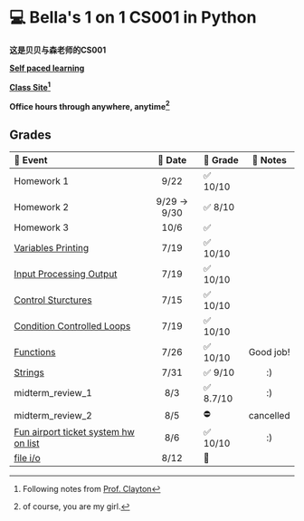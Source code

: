 # :computer: Bella's 1 on 1 CS001 in Python

**这是贝贝与森老师的CS001**

**[Self paced learning](https://cs.nyu.edu/elearning/CSCI_UA_0002/index.php)**  

**[Class Site](https://cs.nyu.edu/courses/spring25/CSCI-UA.0002-006/notes/)[^1]**

**Office hours through anywhere, anytime[^2]** 


## Grades
<!-- :black_square_button:  -->
| :floppy_disk: Event                                                                                                        | :calendar:  Date | :100: Grade               | :notebook: Notes |
| :------------------------------------------------------------------------------------------------------------------------- | :--------------: | :------------------------ | :--------------: |
| Homework 1                                                                                                                 |       9/22       | :white_check_mark: 10/10  |                  |
| Homework 2                                                                                                                 |   9/29 -> 9/30   | :white_check_mark: 8/10   |                  |
| Homework 3                                                                                                                 |       10/6       | :white_check_mark:        |                  |
| [Variables Printing](https://cs.nyu.edu/courses/spring25/CSCI-UA.0002-006/assignments/variables-printing/)                 |       7/19       | :white_check_mark: 10/10  |                  |
| [Input Processing Output](https://cs.nyu.edu/courses/spring25/CSCI-UA.0002-006/assignments/input-processing-output/)       |       7/19       | :white_check_mark: 10/10  |                  |
| [Control Sturctures](https://cs.nyu.edu/courses/spring25/CSCI-UA.0002-006/assignments/control-structures/)                 |       7/15       | :white_check_mark: 10/10  |                  |
| [Condition Controlled Loops](https://cs.nyu.edu/courses/spring25/CSCI-UA.0002-006/assignments/condition-controlled-loops/) |       7/19       | :white_check_mark: 10/10  |                  |
| [Functions](https://cs.nyu.edu/courses/spring25/CSCI-UA.0002-006/assignments/functions-module/)                            |       7/26       | :white_check_mark: 10/10  |    Good job!     |
| [Strings](https://cs.nyu.edu/courses/spring25/CSCI-UA.0002-006/assignments/strings/)                                       |       7/31       | :white_check_mark: 9/10   |        :)        |
| midterm_review_1                                                                                                           |       8/3        | :white_check_mark: 8.7/10 |        :)        |
| midterm_review_2                                                                                                           |       8/5        | :no_entry:                |    cancelled     |
| [Fun airport ticket system hw on list](https://cs.nyu.edu/courses/spring25/CSCI-UA.0002-006/assignments/lists/)            |       8/6        | :white_check_mark: 10/10  |        :)        |
| [file i/o](https://cs.nyu.edu/courses/spring25/CSCI-UA.0002-006/assignments/file-io/)                                      |       8/12       | :black_square_button:     |                  |

[^1]: Following notes from [Prof. Clayton](https://cs.nyu.edu/~jclayton/)
[^2]: of course, you are my girl.
